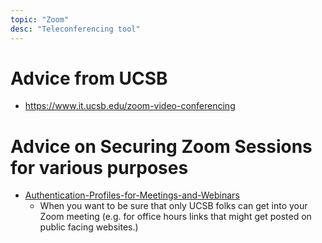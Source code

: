 ```yaml
---
topic: "Zoom"
desc: "Teleconferencing tool"
---
```


# Advice from UCSB 

* <https://www.it.ucsb.edu/zoom-video-conferencing>

# Advice on Securing Zoom Sessions for various purposes

* [Authentication-Profiles-for-Meetings-and-Webinars](https://support.zoom.us/hc/en-us/articles/360037117472-Authentication-Profiles-for-Meetings-and-Webinars)
  - When you want to be sure that only UCSB folks can get into your Zoom meeting (e.g. for office hours links that
    might get posted on public facing websites.)
